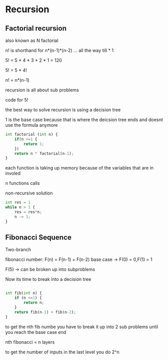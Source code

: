 # Recursion

## Factorial recursion

also known as N factorial

n! is shorthand for n*(n-1)*(n-2) ... all the way till * 1

5! = 5 * 4 * 3 * 2 * 1 = 120

5! = 5 * 4!

n! = n*(n-1)

recursion is all about sub  problems

code for 5! 

the best way to solve recursion is using a decision tree

1 is the base case because that is where the deicsion tree ends and doesnt use the formula anymore


``` python
int factorial (int n) {
    if(n <=1 {
        return 1;
    })
    return n * factorial(n-1);
}
```

each function is taking up memory because of the variables that are in involed

n functions calls

non-recursive solution

``` python
int res = 1
while n > 1 {
    res = res*n;
    n -= 1;
}
```

## Fibonacci Sequence

Two-branch

fibonacci number: F(n) = F(n-1) + F(n-2)
base case ->      F(0) = 0,F(1) = 1

F(5) -> can be broken up into subproblems

Now its time to break into a decision tree

``` python

int fib(int n) {
    if (n <=1) {
        return n;
    }
    return fib(n-1) + fib(n-2);
}
```
to get the nth fib numbe you have to break it up into 2 sub problems until you reach the base case end

nth fibonacci = n layers

to get the number of inputs in the last level you do 2^n